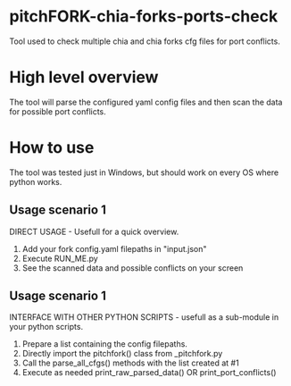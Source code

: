 # pitchFORK-chia-forks-ports-check
Tool used to check multiple chia and chia forks cfg files for port conflicts.

# High level overview
The tool will parse the configured yaml config files and then scan the data for possible port conflicts.

# How to use
The tool was tested just in Windows, but should work on every OS where python works.

## Usage scenario 1
DIRECT USAGE - Usefull for a quick overview.
1. Add your fork config.yaml filepaths in "input.json"
2. Execute RUN_ME.py
3. See the scanned data and possible conflicts on your screen

## Usage scenario 1
INTERFACE WITH OTHER PYTHON SCRIPTS - usefull as a sub-module in your python scripts.
1. Prepare a list containing the config filepaths.
2. Directly import the pitchfork() class from _pitchfork.py
3. Call the parse_all_cfgs() methods with the list created at #1
4. Execute as needed print_raw_parsed_data() OR print_port_conflicts()
